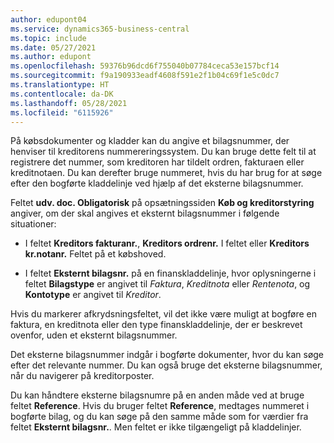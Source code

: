 ```yaml
---
author: edupont04
ms.service: dynamics365-business-central
ms.topic: include
ms.date: 05/27/2021
ms.author: edupont
ms.openlocfilehash: 59376b96dcd6f755040b07784ceca53e157bcf14
ms.sourcegitcommit: f9a190933eadf4608f591e2f1b04c69f1e5c0dc7
ms.translationtype: HT
ms.contentlocale: da-DK
ms.lasthandoff: 05/28/2021
ms.locfileid: "6115926"
---
```

På købsdokumenter og kladder kan du angive et bilagsnummer, der henviser til kreditorens nummereringssystem. Du kan bruge dette felt til at registrere det nummer, som kreditoren har tildelt ordren, fakturaen eller kreditnotaen. Du kan derefter bruge nummeret, hvis du har brug for at søge efter den bogførte kladdelinje ved hjælp af det eksterne bilagsnummer.

Feltet **udv. doc. Obligatorisk** på opsætningssiden **Køb og kreditorstyring** angiver, om der skal angives et eksternt bilagsnummer i følgende situationer:

* I feltet **Kreditors fakturanr.**, **Kreditors ordrenr.** I feltet eller **Kreditors kr.notanr.** Feltet på et købshoved.

* I feltet **Eksternt bilagsnr.** på en finanskladdelinje, hvor oplysningerne i feltet **Bilagstype** er angivet til *Faktura*, *Kreditnota* eller *Rentenota*, og **Kontotype** er angivet til *Kreditor*.

Hvis du markerer afkrydsningsfeltet, vil det ikke være muligt at bogføre en faktura, en kreditnota eller den type finanskladdelinje, der er beskrevet ovenfor, uden et eksternt bilagsnummer.

Det eksterne bilagsnummer indgår i bogførte dokumenter, hvor du kan søge efter det relevante nummer. Du kan også bruge det eksterne bilagsnummer, når du navigerer på kreditorposter.

Du kan håndtere eksterne bilagsnumre på en anden måde ved at bruge feltet **Reference**. Hvis du bruger feltet **Reference**, medtages nummeret i bogførte bilag, og du kan søge på den samme måde som for værdier fra feltet **Eksternt bilagsnr.**. Men feltet er ikke tilgængeligt på kladdelinjer.
